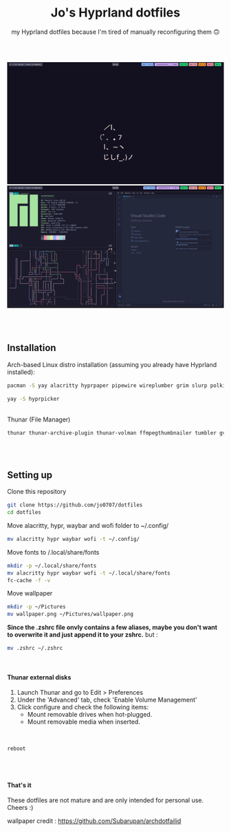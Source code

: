 <h1 align="center">Jo's Hyprland dotfiles</h1>
<p align="center">my Hyprland dotfiles because I'm tired of manually reconfiguring them 🙃<p>

<br>
<br>

![Preview](1.png)
![Preview](2.png)

<br>
<br>

## Installation

Arch-based Linux distro installation (assuming you already have Hyprland installed):

```bash
pacman -S yay alacritty hyprpaper pipewire wireplumber grim slurp polkit-kde-agent qt5-wayland qt6-wayland waybar wofi wl-clipboard cliphist pavucontrol light playerctl exa
```

```bash
yay -S hyprpicker
```

<br>
Thunar (File Manager)

```bash
thunar thunar-archive-plugin thunar-volman ffmpegthumbnailer tumbler gvfs
```

<br>
<br>

## Setting up

Clone this repository

```bash
git clone https://github.com/jo0707/dotfiles
cd dotfiles
```

Move alacritty, hypr, waybar and wofi folder to ~/.config/

```bash
mv alacritty hypr waybar wofi -t ~/.config/
```

Move fonts to /.local/share/fonts

```bash
mkdir -p ~/.local/share/fonts
mv alacritty hypr waybar wofi -t ~/.local/share/fonts
fc-cache -f -v
```

Move wallpaper

```bash
mkdir -p ~/Pictures
mv wallpaper.png ~/Pictures/wallpaper.png
```

<b>Since the .zshrc file onvly contains a few aliases, maybe you don't want to overwrite it and just append it to your zshrc.</b> but :

```bash
mv .zshrc ~/.zshrc
```

<br>

#### Thunar external disks

1. Launch Thunar and go to Edit > Preferences
2. Under the 'Advanced' tab, check 'Enable Volume Management'
3. Click configure and check the following items:
   - Mount removable drives when hot-plugged.
   - Mount removable media when inserted.

<br>

```bash
reboot
```

<br>
<br>

#### That's it

These dotfiles are not mature and are only intended for personal use. Cheers :)

wallpaper credit : https://github.com/Subarupan/archdotfailid
